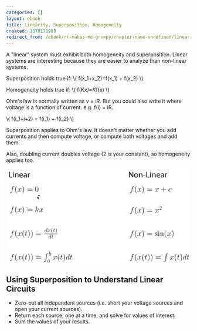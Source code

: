 ```yaml
---
categories: []
layout: ebook
title: Linearity, Superposition, Homogeneity
created: 1378171988
redirect_from: /ebook/rf-makes-me-grumpy/chapter-name-undefined/linearity-superposition-homogeneity
---
```

A "linear" system must exhibit both homogeneity and superposition.  Linear systems are interesting because they are easier to analyze than non-linear systems.

Superposition holds true if: \\( f(x_1+x_2)=f(x_1) + f(x_2) \\)

Homogeneity holds true if: \\( f(K*x)=K*f(x) \\)

Ohm's law is normally written as v = iR.  But you could also write it where voltage is a function of current.  e.g. f(i) = iR.

\\( f(i_1+i+2) = f(i_1) + f(i_2) \\)

Superposition applies to Ohm's law.  It doesn't matter whether you add currents and then compute voltage, or compute both voltages and add them.

Also, doubling current doubles voltage (2 is your constant), so homogeneity applies too.

![Linearity Examples](/files/Linear-Nonlinear-Examples.png)

Using Superposition to Understand Linear Circuits
----------------------------------------------------------

* Zero-out all independent sources (i.e. short your voltage sources and open your current sources).
* Return each source, one at a time, and solve for values of interest.
* Sum the values of your results.


